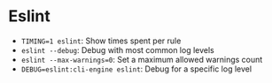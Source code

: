 # Eslint

- `TIMING=1 eslint`: Show times spent per rule
- `eslint --debug`: Debug with most common log levels
- `eslint --max-warnings=0`: Set a maximum allowed warnings count
- `DEBUG=eslint:cli-engine eslint`: Debug for a specific log level
